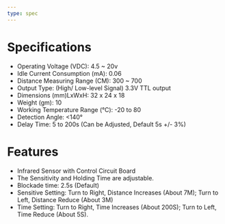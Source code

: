 ```yaml
---
type: spec
---
```


# Specifications

- Operating Voltage (VDC): 4.5 ~ 20v
- Idle Current Consumption (mA): 0.06
- Distance Measuring Range (CM): 300 ~ 700
- Output Type: (High/ Low-level Signal) 3.3V TTL output
- Dimensions (mm)LxWxH: 32 x 24 x 18
- Weight (gm): 10
- Working Temperature Range (°C): -20 to 80
- Detection Angle: <140°
- Delay Time: 5 to 200s (Can be Adjusted, Default 5s +/- 3%)

# Features

- Infrared Sensor with Control Circuit Board
- The Sensitivity and Holding Time are adjustable.
- Blockade time: 2.5s (Default)
- Sensitive Setting: Turn to Right, Distance Increases (About 7M); Turn to Left, Distance Reduce (About 3M)
- Time Setting: Turn to Right, Time Increases (About 200S); Turn to Left, Time Reduce (About 5S).
